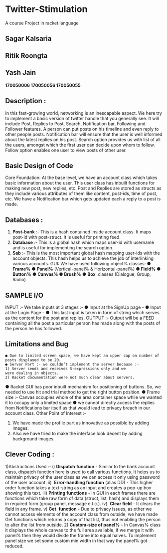 # Twitter-Stimulation
A course Project in racket language

## Sagar Kalsaria​ 
## Ritik Roongta
## Yash Jain

#### 170050006 170050056 170050055

## Description ​:

In this fast-growing world, networking is an inescapable aspect.
We here try to implement a basic version of twitter handle that you
generally see. It will include Post, Replies to Post, Search, Notification bar,
Following and Follower features.
A person can put posts on his timeline and even reply to other people posts.
Notification bar will ensure that the user is well informed about the latest
replies on his post.
Search option provides us with list of all the users, amongst which the first
user can decide upon whom to follow.
Follow option enables one user to view posts of other user.

## Basic Design of Code

Core Foundation​:
At the base level, we have an account class which takes basic information
about the user.
This user class has inbuilt functions for making new post, new replies, etc.
Post and Replies are stored as structs as they include various attributes of
them like content, post-ids, time of post, etc.
We have a Notification bar which gets updated each a reply to a post is
made.




## Databases​ ​:

1) **Post-bank** :- This​ is a hash contained inside account class. It maps
post-id with post-struct. It is useful for printing feed.
2) **Database** :- This​ is a global hash which maps user-id with username
and is useful for implementing the search option.
3) **Sab** :- ​This is the most important global hash mapping user-ids with the
account objects. This hash helps us to achieve the job of interlinking
various accounts.
GUI​:
We have used following object% classes:
**● Frame%**
● **Panel%** ​ (Vertical-panel% & Horizontal-panel%)
**● Field%
● Button%**
● **Canvas%
● Brush%**
● **Box** ​ classes (Dialogue, Group, Radio)

## SAMPLE I/O

INPUT​ ​:- ​We take inputs at 3 stages :-
● Input at the SignUp page -
● Input at the Login Page -
● This last input is taken in form of string which serves as the content
for the post and replies.
OUTPUT :-​ ​Output will be a FEED containing all the post a particular
person has made along with the posts of the person he has followed.

## Limitations and Bug

```
● Due to limited screen space, we have kept an upper cap on number of
posts displayed to be 20.
● Server Part :- we couldn’t implement the server because :-
1) Server sends and receives S-expressions only and we
were dealing in objects.
2) Racket documentation were not much clear about servers.
```

● Racket GUI has poor inbuilt mechanism for positioning of buttons.
So, we needed to use hit and trial method to get the right button
position.
● Frame size :- Canvas occupies whole of the area container space
while we wanted it to occupy only a limited space
● we cannot directly access the replies from Notifications bar itself as
that would lead to privacy breach in our account class.
Other Point of Interest :-
1) We have made the profile part as innovative as possible by adding
images.
2) Also we have tried to make the interface look decent by adding
background images.

## Clever Coding :

1)Abstractions Used ​:-
i) **Dispatch** ​ **function** - Similar to the bank account class, dispatch
function here is used to call various functions. It helps us to maintain
privacy of the user class as we can access it only using password of the user
account.
ii) ​ **Error-handling function** (alias DD) - This higher order function
takes a text-string as an input and creates a pop-up box showing this text.
iii) **Printing** ​ **functions** - In GUI in each frames there are functions
which take raw form of data (struct, list, hash) and displays them in
required form (group panel, message e.t.c.).
iv) ​ **Clear field** ​- It clears the field in any frame.
v) **Get** ​ **function** - Due to privacy issues, as other we cannot access
elements of the account class from outside, we have made Get functions
which returns a copy of that list, thus not enabling the person to alter the
list from outside.
2) **Custom-size of panel%** - In Canvas% class it displays the whole
canvas to the full area available, if we merge it with panel% then
they would divide the frame into equal halves. To implement panel
size we set some custom min width in that way the panel% got
reduced.
